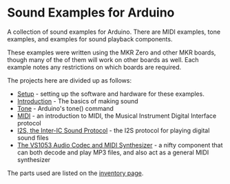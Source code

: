 # Sound Examples for Arduino

A collection of sound examples for Arduino. There are MIDI examples, tone examples, and examples for sound playback components.

These examples were written using the MKR Zero and other MKR boards, though many of the of them will work on other boards as well. Each example notes any restrictions on which boards are required. 

The projects here are divided up as follows:

* [Setup](setup.md) - setting up the software and hardware for these examples.
* [Introduction](sound-basics.md) - The basics of making sound
* [Tone](tone.md) - Arduino's tone() command
* [MIDI](midi.md) - an introduction to MIDI, the Musical Instrument Digital Interface protocol
* [I2S, the Inter-IC Sound Protocol](i2s.md) - the I2S protocol for playing digital sound files
* [The VS1053 Audio Codec and MIDI Synthesizer](vs1053.md) - a nifty component that can both decode and play MP3 files, and also act as a general MIDI synthesizer

The parts used are listed on the [inventory page](inventory.md).

